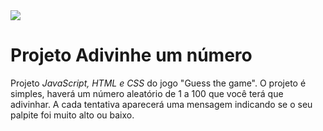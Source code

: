 
<img src = "https://user-images.githubusercontent.com/84794798/121783694-7b529d00-cb86-11eb-8776-982b1460fe2c.jpg">

# Projeto Adivinhe um número


 Projeto *JavaScript, HTML e CSS* do jogo "Guess the game". O projeto é simples, haverá um número aleatório de 1 a 100 que você terá que adivinhar. A cada tentativa aparecerá uma mensagem indicando se o seu palpite foi muito alto ou baixo.  
